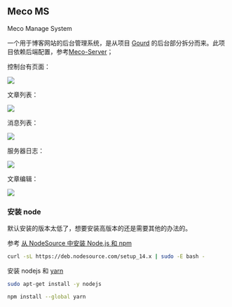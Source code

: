 ## Meco MS

Meco Manage System

一个用于博客网站的后台管理系统，是从项目 [Gourd](https://github.com/xerrors/gourd) 的后台部分拆分而来。此项目依赖后端配置，参考[Meco-Server](https://github.com/xerrors/meco-server)；

控制台有页面：

![](https://xerrors.oss-cn-shanghai.aliyuncs.com/imgs/20210822131624.png)

文章列表：

![](https://xerrors.oss-cn-shanghai.aliyuncs.com/imgs/20210822131850.png)

消息列表：

![](https://xerrors.oss-cn-shanghai.aliyuncs.com/imgs/20210822131915.png)

服务器日志：

![](https://xerrors.oss-cn-shanghai.aliyuncs.com/imgs/20210822131948.png)

文章编辑：

![](https://xerrors.oss-cn-shanghai.aliyuncs.com/imgs/20210822132117.png)


### 安装 node

默认安装的版本太低了，想要安装高版本的还是需要其他的办法的。

参考 [从 NodeSource 中安装 Node.js 和 npm](https://developer.aliyun.com/article/760687)

```sh
curl -sL https://deb.nodesource.com/setup_14.x | sudo -E bash -
```

安装 nodejs 和 [yarn](https://classic.yarnpkg.com/en/docs/install)

```sh
sudo apt-get install -y nodejs

npm install --global yarn
```

